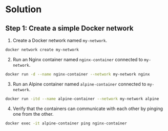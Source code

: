 # Solution

## Step 1: Create a simple Docker network

1. Create a Docker network named `my-network`.

```bash
docker network create my-network
```

2. Run an Nginx container named `nginx-container` connected to `my-network`.

```bash
docker run -d --name nginx-container --network my-network nginx
```

3. Run an Alpine container named `alpine-container` connected to `my-network`.

```bash
docker run -itd --name alpine-container --network my-network alpine
```

4. Verify that the containers can communicate with each other by pinging one from the other.

```bash
docker exec -it alpine-container ping nginx-container
```
